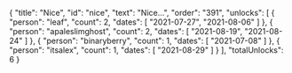 {
  "title": "Nice",
  "id": "nice",
  "text": "Nice…",
  "order": "391",
  "unlocks": [
    {
      "person": "leaf",
      "count": 2,
      "dates": [
        "2021-07-27",
        "2021-08-06"
      ]
    },
    {
      "person": "apaleslimghost",
      "count": 2,
      "dates": [
        "2021-08-19",
        "2021-08-24"
      ]
    },
    {
      "person": "binaryberry",
      "count": 1,
      "dates": [
        "2021-07-08"
      ]
    },
    {
      "person": "itsalex",
      "count": 1,
      "dates": [
        "2021-08-29"
      ]
    }
  ],
  "totalUnlocks": 6
}